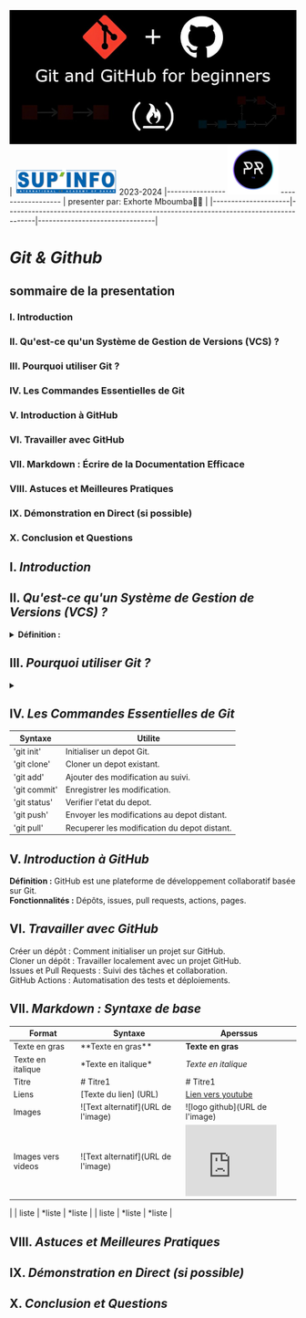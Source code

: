 ![imagit et github](https://github.com/exhorte/Git-Github/blob/main/image.png) 
  | ![sup'info](https://github.com/exhorte/Git-Github/blob/main/sup'info.png) 2023-2024 |---------------- ![PR124](https://github.com/exhorte/Git-Github/blob/main/pr124-removebg-preview%20(1).png) ------------------ | presenter par: Exhorte Mboumba👨‍💻 |
  |---------------------|--------------------------------------------------------------------------------------|--------------------------------|    
# *Git & Github*
## sommaire de la presentation
### I. Introduction <br/>
### II. Qu'est-ce qu'un Système de Gestion de Versions (VCS) ? <br/>
### III. Pourquoi utiliser Git ? <br/>
### IV. Les Commandes Essentielles de Git <br/>
### V. Introduction à GitHub <br/>
### VI. Travailler avec GitHub <br/>
### VII. Markdown : Écrire de la Documentation Efficace <br/>
### VIII. Astuces et Meilleures Pratiques <br/>
### IX. Démonstration en Direct (si possible) <br/>
### X. Conclusion et Questions <br/>

  ## I. *Introduction*
  ## II. *Qu'est-ce qu'un Système de Gestion de Versions (VCS) ?*
   <details>
     <summary><strong>Définition :</strong></summary> 
       Un VCS permet de suivre les modifications d'un projet dans le temps.
       Avantages : Collaboration, historique, sauvegarde, gestion des versions.
       Exemples de VCS : Mentionner Git, SVN, Mercurial.
   </details>
   
  ## III. *Pourquoi utiliser Git ?*
  <details>
     <summary><strong></strong></summary> 
       <strong>Popularité :</strong> Git est le VCS le plus utilisé dans le monde.<br/>
       <strong>Décentralisation :</strong> Chaque développeur a une copie complète du projet.<br/>
       <strong>Efficacité :</strong> Rapide, performant, gestion des branches et des fusions.<br/>
   </details>
  
  ## IV. *Les Commandes Essentielles de Git*
  |   Syntaxe   |  Utilite   |
  |------------|----------|
  |  'git init'  |  Initialiser un depot Git. |
  |  'git clone'  |  Cloner un depot existant. |
  |  'git add'  |  Ajouter des modification au suivi. |
  |  'git commit'  |  Enregistrer les modification. |
  |  'git status'  |  Verifier l'etat du depot. |
  |  'git push'  |  Envoyer les modifications au depot distant. |
  |  'git pull'  |  Recuperer les modification du depot distant. |
  ## V. *Introduction à GitHub*
  <strong>Définition :</strong> GitHub est une plateforme de développement collaboratif basée sur Git.<br/>
  <strong>Fonctionnalités :</strong> Dépôts, issues, pull requests, actions, pages.<br/>
  ## VI. *Travailler avec GitHub*
  Créer un dépôt : Comment initialiser un projet sur GitHub.<br/>
  Cloner un dépôt : Travailler localement avec un projet GitHub.<br/>
  Issues et Pull Requests : Suivi des tâches et collaboration.<br/>
  GitHub Actions : Automatisation des tests et déploiements.<br/>
  ## VII. *Markdown : Syntaxe de base*
  |  Format  |  Syntaxe  |  Aperssus |
  |------|--------|---------|
   |  Texte en gras  |  \*\*Texte en gras\*\*  |   **Texte en gras** |
   |  Texte en italique  |  \*Texte en italique\*  |  *Texte en italique* |
   |  Titre  |  \# Titre1  |  # Titre1 |
   |  Liens  |  \[Texte du lien\] (URL) |  [Lien vers youtube](https://www.youtube.com/) |
   |  Images  |  \![Text alternatif\](URL de l'image)  |  ![logo github](URL de l'image) |
   |  Images vers videos  |  \![Text alternatif\](URL de l'image)  |  <iframe width="160" height="125" src="https://www.youtube.com/embed/dQw4w9WgXcQ" frameborder="0" allow="accelerometer; autoplay; encrypted-media; gyroscope; picture-in-picture" allowfullscreen></iframe>

 |
   |  liste  |  \*liste  |  *liste |
   |  liste  |  \*liste  |  *liste |
  
  ## VIII. *Astuces et Meilleures Pratiques*
  ## IX. *Démonstration en Direct (si possible)*
  ## X. *Conclusion et Questions*
